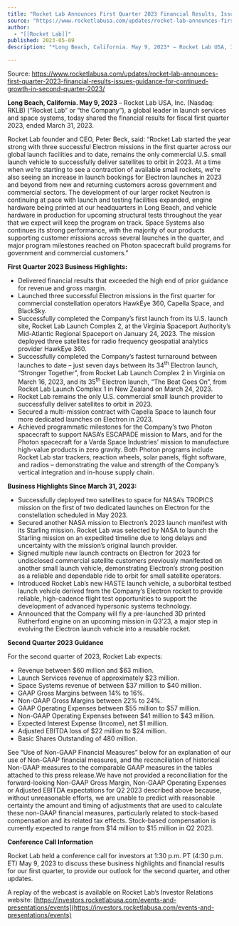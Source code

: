 ```yaml
---
title: "Rocket Lab Announces First Quarter 2023 Financial Results, Issues Guidance For Continued Growth In Second Quarter 2023 "
source: "https://www.rocketlabusa.com/updates/rocket-lab-announces-first-quarter-2023-financial-results-issues-guidance-for-continued-growth-in-second-quarter-2023/"
author:
  - "[[Rocket Lab]]"
published: 2023-05-09
description: "*Long Beach, California. May 9, 2023* – Rocket Lab USA, Inc. (Nasdaq: RKLB) (“Rocket Lab” or “the Company”), a global leader in launch services and space systems, today shared the financial results for fiscal first quarter 2023, ended March 31, 2023."

---
```


Source: https://www.rocketlabusa.com/updates/rocket-lab-announces-first-quarter-2023-financial-results-issues-guidance-for-continued-growth-in-second-quarter-2023/

**Long Beach, California. May 9, 2023** – Rocket Lab USA, Inc. (Nasdaq: RKLB) (“Rocket Lab” or “the Company”), a global leader in launch services and space systems, today shared the financial results for fiscal first quarter 2023, ended March 31, 2023.

Rocket Lab founder and CEO, Peter Beck, said: “Rocket Lab started the year strong with three successful Electron missions in the first quarter across our global launch facilities and to date, remains the only commercial U.S. small launch vehicle to successfully deliver satellites to orbit in 2023. At a time when we’re starting to see a contraction of available small rockets, we’re also seeing an increase in launch bookings for Electron launches in 2023 and beyond from new and returning customers across government and commercial sectors. The development of our larger rocket Neutron is continuing at pace with launch and testing facilities expanded, engine hardware being printed at our headquarters in Long Beach, and vehicle hardware in production for upcoming structural tests throughout the year that we expect will keep the program on track. Space Systems also continues its strong performance, with the majority of our products supporting customer missions across several launches in the quarter, and major program milestones reached on Photon spacecraft build programs for government and commercial customers.”

**First Quarter 2023 Business Highlights:**

- Delivered financial results that exceeded the high end of prior guidance for revenue and gross margin.
- Launched three successful Electron missions in the first quarter for commercial constellation operators HawkEye 360, Capella Space, and BlackSky.
- Successfully completed the Company’s first launch from its U.S. launch site, Rocket Lab Launch Complex 2, at the Virginia Spaceport Authority’s Mid-Atlantic Regional Spaceport on January 24, 2023. The mission deployed three satellites for radio frequency geospatial analytics provider HawkEye 360.
- Successfully completed the Company’s fastest turnaround between launches to date – just seven days between its 34<sup>th</sup> Electron launch, “Stronger Together”, from Rocket Lab Launch Complex 2 in Virginia on March 16, 2023, and its 35<sup>th</sup> Electron launch, “The Beat Goes On”, from Rocket Lab Launch Complex 1 in New Zealand on March 24, 2023.
- Rocket Lab remains the only U.S. commercial small launch provider to successfully deliver satellites to orbit in 2023.
- Secured a multi-mission contract with Capella Space to launch four more dedicated launches on Electron in 2023.
- Achieved programmatic milestones for the Company’s two Photon spacecraft to support NASA’s ESCAPADE mission to Mars, and for the Photon spacecraft for a Varda Space Industries’ mission to manufacture high-value products in zero gravity. Both Photon programs include Rocket Lab star trackers, reaction wheels, solar panels, flight software, and radios – demonstrating the value and strength of the Company’s vertical integration and in-house supply chain.

**Business Highlights Since March 31, 2023:**

- Successfully deployed two satellites to space for NASA’s TROPICS mission on the first of two dedicated launches on Electron for the constellation scheduled in May 2023.
- Secured another NASA mission to Electron’s 2023 launch manifest with its Starling mission. Rocket Lab was selected by NASA to launch the Starling mission on an expedited timeline due to long delays and uncertainty with the mission’s original launch provider.
- Signed multiple new launch contracts on Electron for 2023 for undisclosed commercial satellite customers previously manifested on another small launch vehicle, demonstrating Electron’s strong position as a reliable and dependable ride to orbit for small satellite operators.
- Introduced Rocket Lab’s new HASTE launch vehicle, a suborbital testbed launch vehicle derived from the Company’s Electron rocket to provide reliable, high-cadence flight test opportunities to support the development of advanced hypersonic systems technology.
- Announced that the Company will fly a pre-launched 3D printed Rutherford engine on an upcoming mission in Q3’23, a major step in evolving the Electron launch vehicle into a reusable rocket.

**Second Quarter 2023 Guidance**

For the second quarter of 2023, Rocket Lab expects:

- Revenue between $60 million and $63 million.
- Launch Services revenue of approximately $23 million.
- Space Systems revenue of between $37 million to $40 million.
- GAAP Gross Margins between 14% to 16%.
- Non-GAAP Gross Margins between 22% to 24%.
- GAAP Operating Expenses between $55 million to $57 million.
- Non-GAAP Operating Expenses between $41 million to $43 million.
- Expected Interest Expense (Income), net $1 million.
- Adjusted EBITDA loss of $22 million to $24 million.
- Basic Shares Outstanding of 480 million.

See “Use of Non-GAAP Financial Measures” below for an explanation of our use of Non-GAAP financial measures, and the reconciliation of historical Non-GAAP measures to the comparable GAAP measures in the tables attached to this press release.We have not provided a reconciliation for the forward-looking Non-GAAP Gross Margin, Non-GAAP Operating Expenses or Adjusted EBITDA expectations for Q2 2023 described above because, without unreasonable efforts, we are unable to predict with reasonable certainty the amount and timing of adjustments that are used to calculate these non-GAAP financial measures, particularly related to stock-based compensation and its related tax effects. Stock-based compensation is currently expected to range from $14 million to $15 million in Q2 2023.

**Conference Call Information**

Rocket Lab held a conference call for investors at 1:30 p.m. PT (4:30 p.m. ET) May 9, 2023 to discuss these business highlights and financial results for our first quarter, to provide our outlook for the second quarter, and other updates.

A replay of the webcast is available on Rocket Lab’s Investor Relations website: [https://investors.rocketlabusa.com/events-and-presentations/events](https://investors.rocketlabusa.com/events-and-presentations/events)

